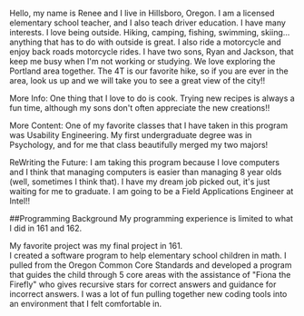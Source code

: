 Hello, my name is Renee and I live in Hillsboro, Oregon. I am a licensed elementary school teacher, and I also teach driver education. 
I have many interests.   I love being outside. Hiking, camping, fishing, swimming, skiing... anything that has to do with outside is great. I also ride a motorcycle and enjoy back roads motorcycle rides.
I have two sons, Ryan and Jackson, that keep me busy when I'm not working or studying.  We love exploring the Portland area together.  The 4T is our favorite hike, so if you are ever in the area, look us up and we will take you to see a great view of the city!!

More Info:
One thing that I love to do is cook.  Trying new recipes is always a fun time, although my sons don't often appreciate the new creations!!

More Content:
One of my favorite classes that I have taken in this program was Usability Engineering.  My first undergraduate degree was in Psychology, and for me that class beautifully merged my two majors!

ReWriting the Future:
I am taking this program because I love computers and I think that managing computers is easier than managing 8 year olds (well, sometimes I think that).  I have my dream job picked out, it's just waiting for me to graduate.  I am going to be a Field Applications Engineer at Intel!!

##Programming Background
My programming experience is limited to what I did in 161 and 162.  

My favorite project was my final project in 161.  
I created a software program to help elementary school children in math.  I pulled from the Oregon Common Core Standards and developed a program that guides the child through 5 core areas with the assistance of "Fiona the Firefly" who gives recursive stars for correct answers and guidance for incorrect answers.  I was a lot of fun pulling together new coding tools into an environment that I felt comfortable in.
